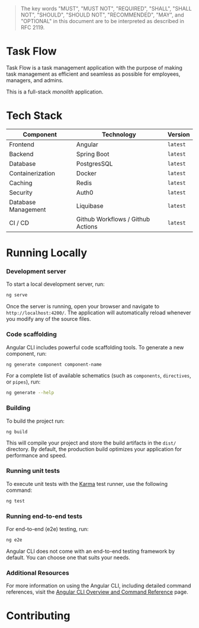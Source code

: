 > The key words "MUST", "MUST NOT", "REQUIRED", "SHALL", "SHALL
> NOT", "SHOULD", "SHOULD NOT", "RECOMMENDED",  "MAY", and
> "OPTIONAL" in this document are to be interpreted as described in
> RFC 2119.

# Task Flow

Task Flow is a task management application with the purpose of making task management
as efficient and seamless as possible for employees, managers, and admins. 

This is a full-stack _monolith_ application.

# Tech Stack

| Component           | Technology                        | Version  |
|---------------------|-----------------------------------|----------|
| Frontend            | Angular                           | `latest` |
| Backend             | Spring Boot                       | `latest` |
| Database            | PostgresSQL                       | `latest` |
| Containerization    | Docker                            | `latest` |
| Caching             | Redis                             | `latest` |
| Security            | Auth0                             | `latest` |
| Database Management | Liquibase                         | `latest` |
| CI / CD             | Github Workflows / Github Actions | `latest` |

# Running Locally

### Development server

To start a local development server, run:

```bash
ng serve
```

Once the server is running, open your browser and navigate to `http://localhost:4200/`. The application will automatically reload whenever you modify any of the source files.

### Code scaffolding

Angular CLI includes powerful code scaffolding tools. To generate a new component, run:

```bash
ng generate component component-name
```

For a complete list of available schematics (such as `components`, `directives`, or `pipes`), run:

```bash
ng generate --help
```

### Building

To build the project run:

```bash
ng build
```

This will compile your project and store the build artifacts in the `dist/` directory. By default, the production build optimizes your application for performance and speed.

### Running unit tests

To execute unit tests with the [Karma](https://karma-runner.github.io) test runner, use the following command:

```bash
ng test
```

### Running end-to-end tests

For end-to-end (e2e) testing, run:

```bash
ng e2e
```

Angular CLI does not come with an end-to-end testing framework by default. You can choose one that suits your needs.

### Additional Resources

For more information on using the Angular CLI, including detailed command references, visit the [Angular CLI Overview and Command Reference](https://angular.dev/tools/cli) page.

# Contributing
